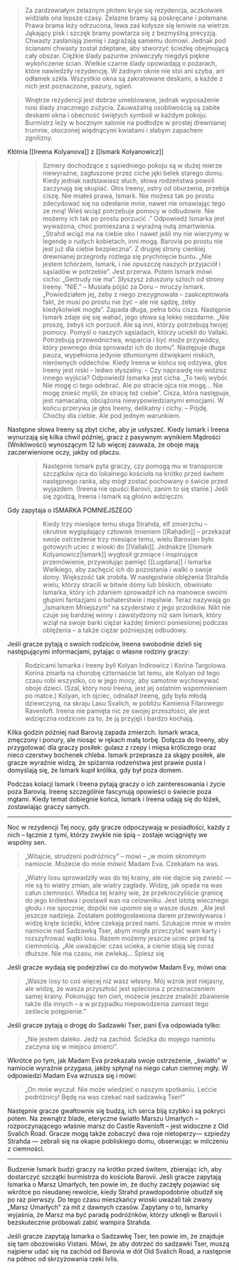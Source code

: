 >Za zardzewiałym żelaznym płotem kryje się rezydencja, aczkolwiek widziała ona lepsze czasy. Żelazne bramy są poskręcane i połamane. Prawa brama leży odrzucona, lewa zaś kołysze się leniwie na wietrze.
Jąkający pisk i szczęk bramy powtarza się z bezmyślną precyzją. Chwasty zasłaniają ziemię i zagrażają samemu domowi. Jednak pod ścianami chwasty został zdeptane, aby stworzyć ścieżkę obejmującą cały obszar. Ciężkie ślady pazurów zniweczyły niegdyś piękne wykończenie ścian. Wielkie czarne ślady opowiadają o pożarach, które nawiedziły rezydencję. W żadnym oknie nie stoi ani szyba, ani odłamek szkła. Wszystkie okna są zakratowane deskami, a każde z nich jest poznaczone, pazury, ogień.

>Wnętrze rezydencji jest dobrze umeblowane, jednak wyposażenie nosi ślady znacznego zużycia. Zauważalną osobliwością są zabite deskami okna i obecność świętych symboli w każdym pokoju. Burmistrz leży w bocznym salonie na podłodze w prostej drewnianej trumnie, otoczonej więdnącymi kwiatami i słabym zapachem zgnilizny.


Kłótnia [[Ireena Kolyanova]] z [[Ismark Kolyanowicz]]
>> Szmery dochodzące z sąsiedniego pokoju są w dużej mierze niewyraźne, zagłuszone przez ciche jęki belek starego domu. Kiedy jednak nadstawiasz słuch, słowa rodzeństwa powoli zaczynają się skupiać.
Głos Ireeny, ostry od oburzenia, przebija ciszę. Nie miałeś prawa, Ismark. Nie możesz tak po prostu zdecydować się na odesłanie mnie, nawet nie omawiając tego ze mną! Wieś wciąż potrzebuje pomocy w odbudowie. Nie możemy ich tak po prostu porzucić .”
Odpowiedź Ismarka jest wyważona, choć pomieszana z wyraźną nutą zmartwienia. „Strahd wciąż ma na ciebie oko i nawet jeśli my nie wierzymy w legendę o rudych kobietach, inni mogą. Barovia po prostu nie jest już dla ciebie bezpieczna”.
Z drugiej strony cienkiej drewnianej przegrody rozlega się prychnięcie buntu. „Nie jestem tchórzem, Ismark, i nie opuszczę naszych przyjaciół i sąsiadów w potrzebie”.
Jest przerwa. Potem Ismark mówi cicho: „Gertrudy nie ma”.
Słyszysz zduszony szloch od strony Ireeny. "NIE."
– Musiała pójść za Doru – mruczy Ismark. „Powiedziałem jej, żeby z niego zrezygnowała – zaakceptowała fakt, że musi po prostu nie żyć – ale nie sądzę, żeby kiedykolwiek mogła”.
Zapada długa, pełna bólu cisza. Następnie Ismark zdaje się się wahać, jego słowa są lekko niezdarne.
„Nie proszę, żebyś ich porzucił. Ale są inni, którzy potrzebują twojej pomocy. Pomyśl o naszych sąsiadach, którzy uciekli do Vallaki. Potrzebują przewodnictwa, wsparcia i być może przywódcy, który pewnego dnia sprowadzi ich do domu”.
Następuje długa pauza, wypełniona jedynie stłumionymi dźwiękami niskich, nierównych oddechów. Kiedy Ireena w końcu się odzywa, głos Ireeny jest niski – ledwo słyszalny. – Czy naprawdę nie widzisz innego wyjścia?
Odpowiedź Ismarka jest cicha. „To twój wybór. Nie mogę ci tego odebrać. Ale po stracie ojca nie mogę… Nie mogę znieść myśli, że stracę też ciebie”.
Cisza, która następuje, jest namacalna, obciążona niewypowiedzianymi emocjami. W końcu przerywa je głos Ireeny, delikatny i cichy. 
– Pójdę. Choćby dla ciebie. Ale pod jednym warunkiem.

Następne słowa Ireeny są zbyt ciche, aby je usłyszeć. Kiedy Ismark i Ireena wynurzają się kilka chwil później, 
gracz z pasywnym wynikiem Mądrości (Wnikliwości) wynoszącym 12 lub więcej zauważa, że oboje mają zaczerwienione oczy, jakby od płaczu.

>> Następnie Ismark pyta graczy, czy pomogą mu w transporcie szczątków ojca do lokalnego kościoła na krótko przed świtem następnego ranka, aby mógł zostać pochowany o świcie przed wyjazdem. (Ireena nie opuści Barovii, zanim to się stanie.) Jeśli się zgodzą, Ireena i Ismark są głośno wdzięczni.


Gdy zapytaja o ISMARKA POMNIEJSZEGO
>> Kiedy trzy miesiące temu sługa Strahda, elf zmierzchu – okrutnie wyglądający człowiek imieniem [[Rahadin]] – przekazał swoje ostrzeżenie trzy miesiące temu, wielu Barovian było gotowych uciec z wioski do [[Vallaki]].
Jednakże [[Ismark Kolyanowicz|Ismark]] wygłosił grzmiące i inspirujące przemówienie, przywołując pamięć [[Lugdana]] i Ismarka Wielkiego, aby zachęcić ich do pozostania i walki o swoje domy. Większość tak zrobiła.
W następstwie oblężenia Strahda wielu, którzy stracili w bitwie domy lub bliskich, obwiniało Ismarka, który ich zdaniem sprowadził ich na manowce swoimi głupimi fantazjami o bohaterstwie i męstwie. Teraz nazywają go „Ismarkem Mniejszym” na szyderstwo z jego przodków.
Nikt nie czuje się bardziej winny i zawstydzony niż sam Ismark, który wziął na swoje barki ciężar każdej śmierci poniesionej podczas oblężenia – a także ciężar późniejszej odbudowy.

Jeśli gracze pytają o swoich rodziców, Ireena swobodnie dzieli się następującymi informacjami, pytając o własne rodziny graczy:

>Rodzicami Ismarka i Ireeny byli Kolyan Indirowicz i Korina Targolowa. Korina zmarła na chorobę czternaście lat temu, ale Kolyan od tego czasu robi wszystko, co w jego mocy, aby samotnie wychowywać oboje dzieci. (Szal, który nosi Ireena, jest jej ostatnim wspomnieniem po matce.)
Kolyan, ich ojciec, odnalazł Ireenę, gdy była młodą dziewczyną, na skraju Lasu Svalich, w pobliżu Kamienia Filarowego Ravenloft. 
Ireena nie pamięta nic ze swojej przeszłości, ale jest wdzięczna rodzicom za to, że ją przyjęli i bardzo kochają.


Kilka godzin później nad Barovią zapada zmierzch. Ismark wraca, zmęczony i ponury, ale niosąc w rękach małą torbę. Dołącza do Ireeny, aby przygotować dla graczy posiłek: gulasz z rzepy i mięsa króliczego oraz nieco czerstwy bochenek chleba.
Ismark przeprasza za skąpy posiłek, ale gracze wyraźnie widzą, że spiżarnia rodzeństwa jest prawie pusta i domyślają się, że Ismark kupił królika, gdy był poza domem.

Podczas kolacji Ismark i Ireena pytają graczy o ich zainteresowania i życie poza Barovią. 
Ireenę szczególnie fascynują opowieści o świecie poza mgłami. Kiedy temat dobiegnie końca, Ismark i Ireena udają się do łóżek, zostawiając graczy samych.

-----

Noc w rezydencji
Tej nocy, gdy gracze odpoczywają w posiadłości, każdy z nich – łącznie z tymi, którzy zwykle nie śpią – zostaje wciągnięty we wspólny sen.

>„Witajcie, strudzeni podróżnicy” – mówi – „w moim skromnym namiocie. Możecie do mnie mówić Madam Eva. Czekałam na was.

>„Wiatry losu sprowadziły was do tej krainy, ale nie dajcie się zwieść — nie są to wiatry zmian, ale wiatry zagłady. 
>Widzę, jak opada na was całun ciemności. Władca tej krainy wie, że przekroczyliście granicę do jego królestwa i postawił was na celowniku. 
>Jest istotą wiecznego głodu i nie spocznie, dopóki nie upomni się o wasze dusze.
„Ale jest jeszcze nadzieja. Zostałam pobłogosławiona darem przewidywania i widzę kręte ścieżki, które czekają przed nami.
Szukajcie mnie w moim namiocie nad Sadzawką Tser, abym mogła przeczytać wam karty i rozszyfrować wątki losu. 
Razem możemy jeszcze uciec przed tą ciemnością.
„Ale uważajcie: czas ucieka, a cienie stają się coraz dłuższe. 
Nie ma czasu, nie zwlekaj... Śpiesz się

Jeśli gracze wydają się podejrzliwi co do motywów Madam Evy, mówi ona:
>„Wasze losy to coś więcej niż wasz własny. Mój wzrok jest niejasny, ale widzę, że wasza przyszłość jest spleciona z przeznaczeniem samej krainy. Pokonując ten cień, możecie jeszcze znaleźć zbawienie także dla innych – a w przypadku niepowodzenia zamiast tego ześlecie potępienie.”

Jeśli gracze pytają o drogę do Sadzawki Tser, pani Eva odpowiada tylko: 
>„Nie jestem daleko. Jedź na zachód. Ścieżka do mojego namiotu zaczyna się w miejscu śmierci”.

Wkrótce po tym, jak Madam Eva przekazała swoje ostrzeżenie, „światło” w namiocie wyraźnie przygasa, jakby spłynął na niego całun ciemnej mgły.
W odpowiedzi Madam Eva wzrusza się i mówi: 
>„On mnie wyczuł. Nie może wiedzieć o naszym spotkaniu. Lećcie podróżnicy! Będę na was czekać nad sadzawką Tser!”

Następnie gracze gwałtownie się budzą, ich serca biją szybko i są pokryci potem. 
Na zewnątrz blade, eteryczne światło Marszu Umarłych – rozpoczynającego właśnie marsz do Castle Ravenloft – jest widoczne z Old Svalich Road. 
Gracze mogą także zobaczyć dwa roje nietoperzy— szpiedzy Strahda — zebrali się na okapie pobliskiego domu, obserwując w milczeniu z ciemności.

---

Budzenie
Ismark budzi graczy na krótko przed świtem, zbierając ich, aby dostarczyć szczątki burmistrza do kościoła Barovii.
Jeśli gracze zapytają Ismarka o Marsz Umarłych, ten powie im, że duchy zaczęły pojawiać się wkrótce po nieudanej rewolcie, kiedy Strahd prawdopodobnie obudził się po raz pierwszy. Do tego czasu mieszkańcy wioski uważali tak zwany „Marsz Umarłych” za mit z dawnych czasów. Zapytany o to, Ismarky wyjaśnia, że Marsz ma być paradą podróżnków, którzy utknęli w Barovii i bezskutecznie próbowali zabić wampira Strahda.

Jeśli gracze zapytają Ismarka o Sadzawkę Tser, ten powie im, że znajduje się tam obozowisko Vistani. Mówi, że aby dotrzeć do sadzawki Tser, muszą najpierw udać się na zachód od Barovia w dół Old Svalich Road, a następnie na północ od skrzyżowania rzeki Ivlis.



